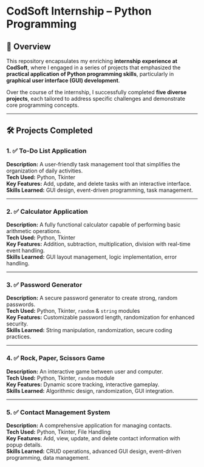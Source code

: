 # CodSoft Internship – Python Programming  

## 📌 Overview  
This repository encapsulates my enriching **internship experience at CodSoft**, where I engaged in a series of projects that emphasized the **practical application of Python programming skills**, particularly in **graphical user interface (GUI) development**.  

Over the course of the internship, I successfully completed **five diverse projects**, each tailored to address specific challenges and demonstrate core programming concepts.  

---

## 🛠️ Projects Completed  

### 1. ✅ To-Do List Application  
**Description:** A user-friendly task management tool that simplifies the organization of daily activities.  
**Tech Used:** Python, Tkinter  
**Key Features:** Add, update, and delete tasks with an interactive interface.  
**Skills Learned:** GUI design, event-driven programming, task management.  

---

### 2. ✅ Calculator Application  
**Description:** A fully functional calculator capable of performing basic arithmetic operations.  
**Tech Used:** Python, Tkinter  
**Key Features:** Addition, subtraction, multiplication, division with real-time event handling.  
**Skills Learned:** GUI layout management, logic implementation, error handling.  

---

### 3. ✅ Password Generator  
**Description:** A secure password generator to create strong, random passwords.  
**Tech Used:** Python, Tkinter, `random` & `string` modules  
**Key Features:** Customizable password length, randomization for enhanced security.  
**Skills Learned:** String manipulation, randomization, secure coding practices.  

---

### 4. ✅ Rock, Paper, Scissors Game  
**Description:** An interactive game between user and computer.  
**Tech Used:** Python, Tkinter, `random` module  
**Key Features:** Dynamic score tracking, interactive gameplay.  
**Skills Learned:** Algorithmic design, randomization, GUI integration.  

---

### 5. ✅ Contact Management System  
**Description:** A comprehensive application for managing contacts.  
**Tech Used:** Python, Tkinter, File Handling  
**Key Features:** Add, view, update, and delete contact information with popup details.  
**Skills Learned:** CRUD operations, advanced GUI design, event-driven programming, data management.  

